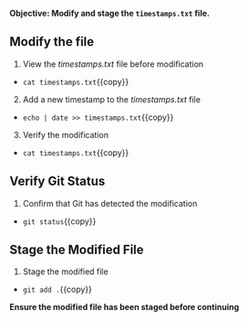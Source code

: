 **Objective: Modify and stage the `timestamps.txt` file.**

## Modify the file

1. View the _timestamps.txt_ file before modification
 * `cat timestamps.txt`{{copy}}
2. Add a new timestamp to the _timestamps.txt_ file
 * `echo | date >> timestamps.txt`{{copy}}
3. Verify the modification
 * `cat timestamps.txt`{{copy}}


## Verify Git Status

1. Confirm that Git has detected the modification
 * `git status`{{copy}}


## Stage the Modified File

1. Stage the modified file
 * `git add .`{{copy}}

**Ensure the modified file has been staged before continuing**
